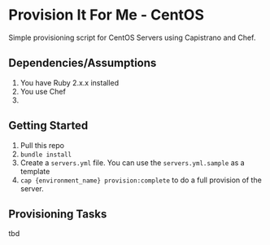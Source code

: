 # Provision It For Me - CentOS

Simple provisioning script for CentOS Servers using Capistrano and Chef.

## Dependencies/Assumptions

1. You have Ruby 2.x.x installed
2. You use Chef
3. 

## Getting Started

1. Pull this repo
2. `bundle install`
3. Create a `servers.yml` file. You can use the `servers.yml.sample` as a template
4. `cap {environment_name} provision:complete` to do a full provision of the server.

## Provisioning Tasks

tbd